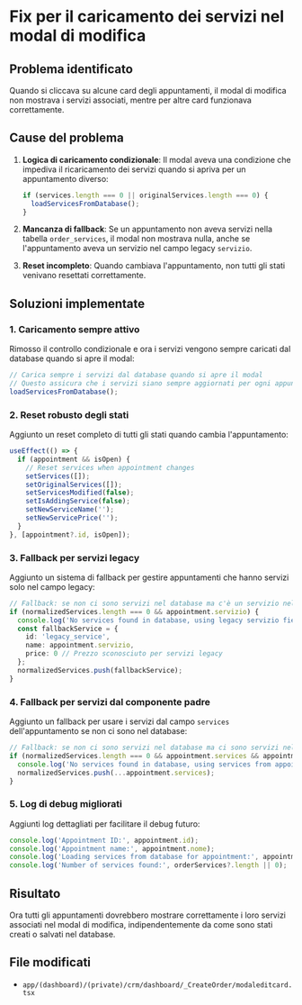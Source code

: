 # Fix per il caricamento dei servizi nel modal di modifica

## Problema identificato

Quando si cliccava su alcune card degli appuntamenti, il modal di modifica non mostrava i servizi associati, mentre per altre card funzionava correttamente.

## Cause del problema

1. **Logica di caricamento condizionale**: Il modal aveva una condizione che impediva il ricaricamento dei servizi quando si apriva per un appuntamento diverso:
   ```typescript
   if (services.length === 0 || originalServices.length === 0) {
     loadServicesFromDatabase();
   }
   ```

2. **Mancanza di fallback**: Se un appuntamento non aveva servizi nella tabella `order_services`, il modal non mostrava nulla, anche se l'appuntamento aveva un servizio nel campo legacy `servizio`.

3. **Reset incompleto**: Quando cambiava l'appuntamento, non tutti gli stati venivano resettati correttamente.

## Soluzioni implementate

### 1. Caricamento sempre attivo
Rimosso il controllo condizionale e ora i servizi vengono sempre caricati dal database quando si apre il modal:

```typescript
// Carica sempre i servizi dal database quando si apre il modal
// Questo assicura che i servizi siano sempre aggiornati per ogni appuntamento
loadServicesFromDatabase();
```

### 2. Reset robusto degli stati
Aggiunto un reset completo di tutti gli stati quando cambia l'appuntamento:

```typescript
useEffect(() => {
  if (appointment && isOpen) {
    // Reset services when appointment changes
    setServices([]);
    setOriginalServices([]);
    setServicesModified(false);
    setIsAddingService(false);
    setNewServiceName('');
    setNewServicePrice('');
  }
}, [appointment?.id, isOpen]);
```

### 3. Fallback per servizi legacy
Aggiunto un sistema di fallback per gestire appuntamenti che hanno servizi solo nel campo legacy:

```typescript
// Fallback: se non ci sono servizi nel database ma c'è un servizio nel campo legacy
if (normalizedServices.length === 0 && appointment.servizio) {
  console.log('No services found in database, using legacy servizio field:', appointment.servizio);
  const fallbackService = {
    id: 'legacy_service',
    name: appointment.servizio,
    price: 0 // Prezzo sconosciuto per servizi legacy
  };
  normalizedServices.push(fallbackService);
}
```

### 4. Fallback per servizi dal componente padre
Aggiunto un fallback per usare i servizi dal campo `services` dell'appuntamento se non ci sono nel database:

```typescript
// Fallback: se non ci sono servizi nel database ma ci sono servizi nel campo services dell'appuntamento
if (normalizedServices.length === 0 && appointment.services && appointment.services.length > 0) {
  console.log('No services found in database, using services from appointment object:', appointment.services);
  normalizedServices.push(...appointment.services);
}
```

### 5. Log di debug migliorati
Aggiunti log dettagliati per facilitare il debug futuro:

```typescript
console.log('Appointment ID:', appointment.id);
console.log('Appointment name:', appointment.nome);
console.log('Loading services from database for appointment:', appointment.id);
console.log('Number of services found:', orderServices?.length || 0);
```

## Risultato

Ora tutti gli appuntamenti dovrebbero mostrare correttamente i loro servizi associati nel modal di modifica, indipendentemente da come sono stati creati o salvati nel database.

## File modificati

- `app/(dashboard)/(private)/crm/dashboard/_CreateOrder/modaleditcard.tsx` 